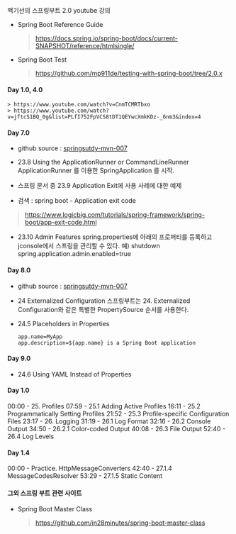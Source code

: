 
백기선의 스프링부트 2.0 youtube 강의

* Spring Boot Reference Guide
    > https://docs.spring.io/spring-boot/docs/current-SNAPSHOT/reference/htmlsingle/

* Spring Boot Test
    > https://github.com/mp911de/testing-with-spring-boot/tree/2.0.x


#### Day 1.0, 4.0
    > https://www.youtube.com/watch?v=CnmTCMRTbxo
    > https://www.youtube.com/watch?v=jftcS1BQ_0g&list=PLfI752FpVCS8tDT1QEYwcXmkKDz-_6nm3&index=4

#### Day 7.0

* github source : [springsutdy-mvn-007](https://github.com/skc3779/springboot-study-demos/tree/master/springsutdy-mvn-007)

* 23.8 Using the ApplicationRunner or CommandLineRunner
ApplicationRunner 를 이용한 SpringApplication 를 시작.

* 스프링 문서 중  23.9 Application Exit에 사용 사례에 대한 예제
* 검색 : spring boot - Application exit code
> https://www.logicbig.com/tutorials/spring-framework/spring-boot/app-exit-code.html

* 23.10 Admin Features
spring.properties에 아래의 프로퍼티를 등록하고 jconsole에서 스프링을 관리할 수 있다. 예) shutdown
spring.application.admin.enabled=true


#### Day 8.0

* github source : [springsutdy-mvn-007](https://github.com/skc3779/springboot-study-demos/tree/master/springsutdy-mvn-007)

* 24 Externalized Configuration
스프링부트는 24. Externalized Configuration와 같은 특별한 PropertySource 순서를 사용한다.

* 24.5 Placeholders in Properties

    ```
    app.name=MyApp
    app.description=${app.name} is a Spring Boot application
    ```
#### Day 9.0

* 24.6 Using YAML Instead of Properties


#### Day 1.0
00:00 - 25. Profiles
07:59 - 25.1 Adding Active Profiles
16:11 - 25.2 Programmatically Setting Profiles
21:52 - 25.3 Profile-specific Configuration Files
23:17 - 26. Logging
31:19 - 26.1 Log Format
32:16 - 26.2 Console Output
34:50 - 26.2.1 Color-coded Output
40:08 - 26.3 File Output
52:40 - 26.4 Log Levels

#### Day 1.4

00:00 - Practice. HttpMessageConverters
42:40 - 27.1.4 MessageCodesResolver
53:29 - 27.1.5 Static Content

#### 그외 스프링 부트 관련 사이트

* Spring Boot Master Class
    > https://github.com/in28minutes/spring-boot-master-class


